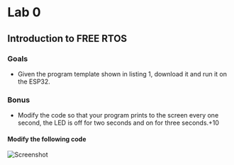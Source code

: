 # Lab 0
## Introduction to FREE RTOS
### Goals
* Given the program template shown in listing 1, download it and run it on the ESP32.

### Bonus
* Modify the code so that your program prints to the screen every one second, the LED is off for two seconds and on for three seconds.+10

#### Modify the following code
![Screenshot](/Desktop/Lab_0_skeleton_code.png)
